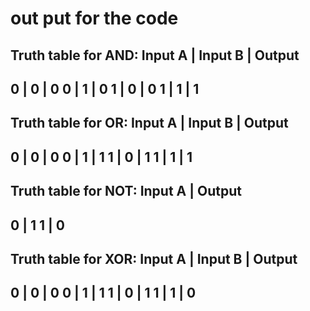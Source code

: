 # out put for the code

Truth table for AND:
Input A | Input B | Output
---------------------------
0       | 0       | 0
0       | 1       | 0
1       | 0       | 0
1       | 1       | 1
---------------------------

Truth table for OR:
Input A | Input B | Output
---------------------------
0       | 0       | 0
0       | 1       | 1
1       | 0       | 1
1       | 1       | 1
---------------------------

Truth table for NOT:
Input A | Output
-----------------
0       | 1
1       | 0
-----------------

Truth table for XOR:
Input A | Input B | Output
---------------------------
0       | 0       | 0
0       | 1       | 1
1       | 0       | 1
1       | 1       | 0
---------------------------
